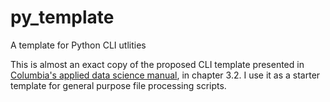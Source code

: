 py_template
===========

A template for Python CLI utlities

This is almost an exact copy of the proposed CLI template presented
in [Columbia's applied data science manual](http://columbia-applied-data-science.github.io/appdatasci.pdf),
in chapter 3.2. I use it as a starter template for general purpose file processing scripts.
